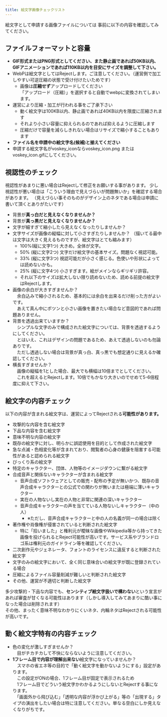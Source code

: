 ```yaml
---
title: 絵文字画像チェックリスト
---
```


絵文字として申請する画像ファイルについては
事前に以下の内容を確認してみてください。

## ファイルフォーマットと容量

- **GIF形式またはPNG形式としてください、また静止画であれば50KB以内、GIFアニメーションであれば110KB以内を目安にサイズを調整して下さい。**
- WebPは絵文字としてはRejectします。ご注意してください。（運営側で加工しやすい可逆圧縮の状態で受け付けたいためです）
   - 画像は**圧縮せず**アップロードしてください  
     「アップロード（圧縮）」を選択すると自動でwebpに変換されてしまいます。
- 運営により圧縮・加工が行われる事をご了承下さい
    - 動く絵文字は100KB以内、静止画であれば40KB以内を限度に圧縮されます
    - それより小さい容量に抑えられるのであれば抑えるように圧縮します
    - 圧縮だけで容量を減らしきれない場合はリサイズで縮小することもあります
- **ファイル名を申請中の絵文字名(候補)と揃えてください**
 - 申請する絵文字名がvoskey_iconならvoskey_icon.png または voskey_icon.gifにしてください。

## 視認性のチェック

視認性があまりに悪い場合はRejectして修正をお願いする事があります。
少し視認性が悪い場合は「こういう理由で見えづらいが問題無いか」を確認する場合があります。
（見えづらい事そのものがデザイン上のネタである場合は申請に書いて頂くとありがたいです）

- 背景が**真っ白だと見えなくなりませんか？**
- 背景が**真っ黒だと見えなくなりませんか？**
- 文字が細すぎて縮小したら見えなくなったりしませんか？
- 文字サイズが画像の縦幅に対して小さすぎたりしませんか？
 （描いてる最中は文字は大きく見えるものですが、絵文字はとても縮みます）
    - 100%(縦に文字1つ) 大きめ。全体が文字。
    - 50% (縦に文字2つ) 文字だけ絵文字の基本サイズ。問題なく視認可能。
    - 33% (縦に文字3つ) 視認可能だが小さく感じる。色使いや形状によっては読めないかも。
    - 25% (縦に文字4つ) 小さすぎます。絵がメインならギリギリ許容。
    - それ以下のサイズは拡大しない限り読めないため、読める前提の絵文字はRejectします。
- 画像の余白が大きすぎませんか？  
　余白込みで縮小されるため、基本的には余白を出来るだけ削った方がよいです。  
　あえて真ん中にポツンと小さい画像を置きたい場合など意図的であれば問題ありません。
- 背景を透過出来ていますか？  
　シンプルな文字のみで構成された絵文字については、背景を透過するようにしてください。  
　とはいえ、これはデザインの問題であるため、あえて透過しないのも勿論ありです。  
　ただし透過しない場合は背景が真っ白、真っ黒でも想定通りに見えるか確認してください。
- 横長すぎませんか？  
　画像の縦幅を1とした場合、最大でも横幅は10倍までとしてください。  
　これを超えるとRejectします。10倍でもかなり大きいのでせめて5-6倍程度に抑えて下さい。

## 絵文字の内容チェック

以下の内容が含まれる絵文字は、運営によってRejectされる**可能性があります。**

- 攻撃的な内容を含む絵文字
- 下品な内容を含む絵文字
- 意味不明な内容の絵文字
- 既存の絵文字に対し、明らかに誤認使用を目的として作成された絵文字
- 急な点滅・色相変化等が含まれており、閲覧者の心身の健康を阻害する可能性があると認められる絵文字
- びっくり系の絵文字
- 特定のキャラクター、団体、人物等のイメージダウンに繋がる絵文字
- 合成音声と関係ないキャラクターが含まれる絵文字
    - 音声合成ソフトウェアとしての販売・配布の予定が無いかつ、既存の音声合成キャラクターとの公式での関わりが無いまたは極端に薄いキャラクター
    - 実在の人物ないし実在の人物と非常に関連の深いキャラクター
    - 音声合成キャラクターの声を当てている人物ないしキャラクター（中の人）
        - ※ただし、音声合成キャラクターと中の人の名義が同一の場合は除く
- 著作権や肖像権が侵害されていると判断された絵文字
    - 特に「拾いました」と権利元が曖昧な画像やWikipedia等から持ってきた画像を投げられるとReject可能性が高いです。サービス系やブランドロゴ系は権利元のガイドライン等を確認してください。
- 二次創作元やジェネレータ、フォントのライセンスに違反すると判断された絵文字
- 文字のみの絵文字において、全く同じ意味合いの絵文字が既に登録されている場合
- 圧縮によるファイル容量削減が難しいと判断された絵文字
- その他、運営が不適切と判断した絵文字

多少攻撃的・下品な内容でも、**センシティブ絵文字扱いで構わない**という宣言があれば審査が甘くなる可能性はあります（しかし導入してみてあまりに酷い事になった場合は削除されます）  
その他、まったく意味不明なわかりにくいネタ、内輪ネタはRejectされる可能性が高いです。

## 動く絵文字特有の内容チェック

- 色の変化が激しすぎませんか？  
　目がチカチカして不快にならないように注意してください。
- **1フレーム目で内容が理解出来ない**絵文字になっていませんか？  
　スマホの省エネ等の目的で「動く絵文字を動かないようにする」設定があります。  
　この設定がONの場合、1フレーム目が固定で表示されるため  
　1フレーム目でどういう絵文字かわかるようにしないとRejectする事になります。  
　「画面外から飛び込む」「透明な内容が浮かび上がる」等の「出現する」タイプの演出をしたい場合は特に注意してください。単なる空白にしか見えなくなりがちです。
